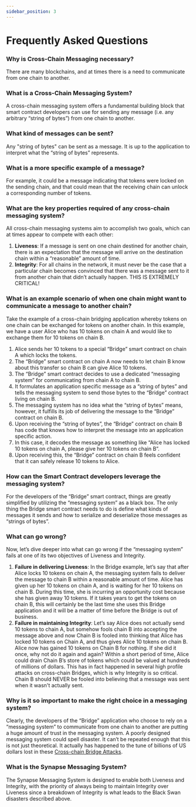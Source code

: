```yaml
---
sidebar_position: 3
---
```


# Frequently Asked Questions

### Why is Cross-Chain Messaging necessary?

There are many blockchains, and at times there is a need to communicate from one chain to another.

### What is a Cross-Chain Messaging System?

A cross-chain messaging system offers a fundamental building block that smart contract developers can use for sending any message (i.e. any arbitrary “string of bytes”) from one chain to another.

### What kind of messages can be sent?

Any "string of bytes" can be sent as a message. It is up to the application to interpret what the “string of bytes” represents.

### What is a more specific example of a message?
For example, it could be a message indicating that tokens were locked on the sending chain, and that could mean that the receiving chain can unlock a corresponding number of tokens.

### What are the key properties required of any cross-chain messaging system?

All cross-chain messaging systems aim to accomplish two goals, which can at times appear to compete with each other:

1. **Liveness**: If a message is sent on one chain destined for another chain, there is an expectation that the message will arrive on the destination chain within a “reasonable” amount of time.
2. **Integrity**: For all chains in the network, it must never be the case that a particular chain becomes convinced that there was a message sent to it from another chain that didn’t actually happen. THIS IS EXTREMELY CRITICAL!

### What is an example scenario of when one chain might want to communicate a message to another chain?
Take the example of a cross-chain bridging application whereby tokens on one chain can be exchanged for tokens on another chain. In this example, we have a user Alice who has 10 tokens on chain A and would like to exchange them for 10 tokens on chain B.

1.  Alice sends her 10 tokens to a special “Bridge” smart contract on chain A which locks the tokens.
2.  The “Bridge” smart contract on chain A now needs to let chain B know about this transfer so chain B can give Alice 10 tokens.
3.  The “Bridge” smart contract decides to use a dedicated “messaging system” for communicating from chain A to chain B.
4.  It formulates an application specific message as a “string of bytes” and tells the messaging system to send those bytes to the “Bridge” contract living on chain B.
5.  The messaging system has no idea what the “string of bytes” means, however, it fulfills its job of delivering the message to the “Bridge” contract on chain B.
6.  Upon receiving the “string of bytes”, the “Bridge” contract on chain B has code that knows how to interpret the message into an application specific action.
7.  In this case, it decodes the message as something like “Alice has locked 10 tokens on chain A, please give her 10 tokens on chain B”.
8.  Upon receiving this, the “Bridge” contract on chain B feels confident that it can safely release 10 tokens to Alice.

### How can the Smart Contract developers leverage the messaging system?
For the developers of the “Bridge” smart contract, things are greatly simplified by utilizing the “messaging system” as a black box. The only thing the Bridge smart contract needs to do is define what kinds of messages it sends and how to serialize and deserialize those messages as “strings of bytes”.

### What can go wrong?
Now, let’s dive deeper into what can go wrong if the “messaging system” fails at one of its two objectives of Liveness and Integrity.

1.  **Failure in delivering Liveness**: In the Bridge example, let’s say that after Alice locks 10 tokens on chain A, the messaging system fails to deliver the message to chain B within a reasonable amount of time. Alice has given up her 10 tokens on chain A, and is waiting for her 10 tokens on chain B. During this time, she is incurring an opportunity cost because she has given away 10 tokens. If it takes years to get the tokens on chain B, this will certainly be the last time she uses this Bridge application and it will be a matter of time before the Bridge is out of business.
2.  **Failure in maintaining Integrity**: Let’s say Alice does not actually send 10 tokens to chain A, but somehow fools chain B into accepting the message above and now Chain B is fooled into thinking that Alice has locked 10 tokens on Chain A, and thus gives Alice 10 tokens on chain B. Alice now has gained 10 tokens on Chain B for nothing. If she did it once, why not do it again and again? Within a short period of time, Alice could drain Chain B’s store of tokens which could be valued at hundreds of millions of dollars. This has in fact happened in several high profile attacks on cross-chain Bridges, which is why Integrity is so critical. Chain B should NEVER be fooled into believing that a message was sent when it wasn't actually sent.

### Why is it so important to make the right choice in a messaging system?
Clearly, the developers of the “Bridge” application who choose to rely on a “messaging system” to communicate from one chain to another are putting a huge amount of trust in the messaging system. A poorly designed messaging system could spell disaster. It can’t be repeated enough that this is not just theoretical. It actually has happened to the tune of billions of US dollars lost in these [Cross-chain Bridge Attacks](https://www.coindesk.com/layer2/2022/10/14/blockchain-bridges-keep-getting-attacked-heres-how-to-prevent-it/).

### What is the Synapse Messaging System?
The Synapse Messaging System is designed to enable both Liveness and Integrity, with the priority of always being to maintain Integrity over Liveness since a breakdown of Integrity is what leads to the Black Swan disasters described above.

